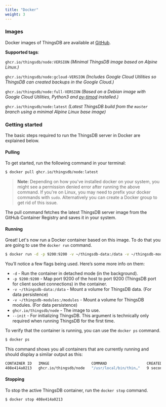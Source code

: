 ```yaml
---
title: "Docker"
weight: 3
---
```


### Images

Docker images of ThingsDB are available at [GitHub](https://github.com/thingsdb/ThingsDB/pkgs/container/node/).

**Supported tags**:

`ghcr.io/thingsdb/node:VERSION` _(Minimal ThingsDB image based on Alpine Linux.)_

`ghcr.io/thingsdb/node:gcloud-VERSION` _(Includes Google Cloud Utilities so ThingsDB can created backups in the Google Cloud.)_

`ghcr.io/thingsdb/node:full-VERSION` _(Based on a Debian image with Google Cloud Utilities, Python3 and [py-timod](https://pypi.org/project/py-timod/) installed.)_

`ghcr.io/thingsdb/node:latest` _(Latest ThingsDB build from the `master` branch using a minimal Alpine Linux base image)_

### Getting started

The basic steps required to run the ThingsDB server in Docker are explained below.

#### Pulling

To get started, run the following command in your terminal:

```bash
$ docker pull ghcr.io/thingsdb/node:latest
```

> **Note**: Depending on how you've installed docker on your system, you might see a permission denied error after running the above command. If you're on Linux, you may need to prefix your docker commands with `sudo`. Alternatively you can create a Docker group to get rid of this issue.

The pull command fetches the latest ThingsDB server image from the GitHub Container Registry and saves it in your system.

#### Running

Great! Let's now run a Docker container based on this image. To do that you are going to use the `docker run` command.

```bash
$ docker run -d -p 9200:9200 -v ~/thingsdb-data:/data -v ~/thingsdb-modules:/modules  ghcr.io/thingsdb/node --init
```

You’ll notice a few flags being used. Here’s some more info on them:

- `-d` - Run the container in detached mode (in the background).
- `-p 9200:9200` - Map port 9200 of the host to port 9200 (ThingsDB port for client socket connections) in the container.
- `-v ~/thingsdb-data:/data` - Mount a volume for ThingsDB data. (For data persistence)
- `-v ~/thingsdb-modules:/modules` - Mount a volume for ThingsDB modules. (For data persistence)
- `ghcr.io/thingsdb/node` - The image to use.
- `--init` - For initializing ThingsDB. This argument is technically only required when running ThingsDB for the first time.

To verify that the container is running, you can use the `docker ps` command.

```bash
$ docker ps
```

This command shows you all containers that are currently running and should display a similar output as this:

```bash
CONTAINER ID   IMAGE                   COMMAND                  CREATED         STATUS         PORTS                                                                     NAMES
408e414a0213   ghcr.io/thingsdb/node   "/usr/local/bin/thin…"   9 seconds ago   Up 8 seconds   8080/tcp, 9210/tcp, 9220/tcp, 0.0.0.0:9200->9200/tcp, :::9200->9200/tcp   serene_roentgen
```

#### Stopping

To stop the active ThingsDB container, run the `docker stop` command.

```bash
$ docker stop 408e414a0213
```
